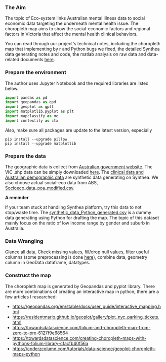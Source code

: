 ### The Aim
The topic of Eco-system links Australian mental illness data to social economic data targeting the underneath mental health issue. The choropleth map aims to show the social-economic factors and regional factors in Victoria that affect the mental health clinical behaviors. 

You can read through our project's technical notes, including the choropleth map that implementing by r and Python bugs we fixed, the detailed Synthea data generating notes and code, the matlab analysis on raw data and data-related documents [here](https://wehieduau.sharepoint.com/sites/StudentInternGroupatWEHI/Shared%20Documents/Forms/AllItems.aspx?csf=1&web=1&e=nuYayz&cid=19b1b5ac%2D0223%2D4203%2Da521%2D4f50200c0188&FolderCTID=0x0120008FF8F20683AC284798EA496C639CC069&id=%2Fsites%2FStudentInternGroupatWEHI%2FShared%20Documents%2FClinical%20Dashboards%2F2023%20Semester%202%20Technical%20notes&viewid=afd55542%2D8e3a%2D4327%2D95f9%2D63450ae10d2a). 

### Prepare the environment
The author uses Jupyter Notebook and the required libraries are listed below.

``` python
import pandas as pd
import geopandas as gpd 
import geoplot as gplt
import matplotlib.pyplot as plt 
import mapclassify as mc
import contextily as ctx
``` 
Also, make sure all packages are update to the latest version, especially 
```
pip install --upgrade pillow
pip install --upgrade matplotlib
```

### Prepare the data

The geographic data is collect from [Australian government website](https://data.gov.au/dataset/ds-dga-af33dd8c-0534-4e18-9245-fc64440f742e/details). The VIC .shp data can be simply downloaded [here](https://wehieduau.sharepoint.com/:f:/r/sites/StudentInternGroupatWEHI/Shared%20Documents/Clinical%20Dashboards/2023%20Semester%202%20Technical%20notes/Python%20Dashboard%20-%20draft%20data%20used/data/GDA2020?csf=1&web=1&e=FdzQNm).
The [clinical data and Australian demographic data](https://wehieduau.sharepoint.com/:f:/r/sites/StudentInternGroupatWEHI/Shared%20Documents/Clinical%20Dashboards/synthea%202023?csf=1&web=1&e=O3qgY9) are synthetic data generating on Synthea. We also choose actual social-eco data from ABS, [Socioeco_data_poa_modified.csv](https://wehieduau.sharepoint.com/:x:/r/sites/StudentInternGroupatWEHI/Shared%20Documents/Clinical%20Dashboards/2023%20Semester%202%20Technical%20notes/SEIFA%20dataset/Socioeco_data_poa_modified%20.csv?d=w9837d55a5cd143569f557f86b3adfeca&csf=1&web=1&e=16LCbH).

**A reminder**

If your team stuck at handling Synthea platform, try this data to not stop/waste time.
The [synthetic_data_Python_generated.csv](https://wehieduau.sharepoint.com/:x:/r/sites/StudentInternGroupatWEHI/Shared%20Documents/Clinical%20Dashboards/2023%20Semester%202%20Technical%20notes/synthetic_data_Python_generated.csv?d=w462c8ef8e3ba4b978616e4d4bf27f2f1&csf=1&web=1&e=lwyp5I) is a dummy data generating using Python for drafting the map. The topic of this dataset mainly focus on the ratio of low income range by gender and suburb in Australia. 


### Data Wrangling
Glance all data, Check missing values, fill/drop null values, filter useful columns (some preprocessing is done [here](https://github.com/Clinical-Informatics-Collaborative/socio-economic-data/blob/main/Synthea%20data/preprocess.ipynb)), combine data, geometry column in GeoData dataframe, datatypes.


### Construct the map
The choropleth map is generated by Geopandas and pyplot library. There are more combinations of creating an interactive map in python, there are a few articles I researched: 
- https://geopandas.org/en/stable/docs/user_guide/interactive_mapping.html
- https://residentmario.github.io/geoplot/gallery/plot_nyc_parking_tickets.html
- https://towardsdatascience.com/folium-and-choropleth-map-from-zero-to-pro-6127f9e68564
- https://towardsdatascience.com/creating-choropleth-maps-with-pythons-folium-library-cfacfb40f56a
- https://coderzcolumn.com/tutorials/data-science/geoplot-choropleth-maps-python

